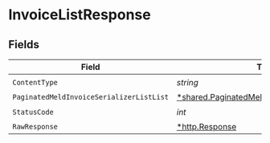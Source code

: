 # InvoiceListResponse


## Fields

| Field                                                                                                           | Type                                                                                                            | Required                                                                                                        | Description                                                                                                     |
| --------------------------------------------------------------------------------------------------------------- | --------------------------------------------------------------------------------------------------------------- | --------------------------------------------------------------------------------------------------------------- | --------------------------------------------------------------------------------------------------------------- |
| `ContentType`                                                                                                   | *string*                                                                                                        | :heavy_check_mark:                                                                                              | N/A                                                                                                             |
| `PaginatedMeldInvoiceSerializerListList`                                                                        | [*shared.PaginatedMeldInvoiceSerializerListList](../../models/shared/paginatedmeldinvoiceserializerlistlist.md) | :heavy_minus_sign:                                                                                              | N/A                                                                                                             |
| `StatusCode`                                                                                                    | *int*                                                                                                           | :heavy_check_mark:                                                                                              | N/A                                                                                                             |
| `RawResponse`                                                                                                   | [*http.Response](https://pkg.go.dev/net/http#Response)                                                          | :heavy_minus_sign:                                                                                              | N/A                                                                                                             |